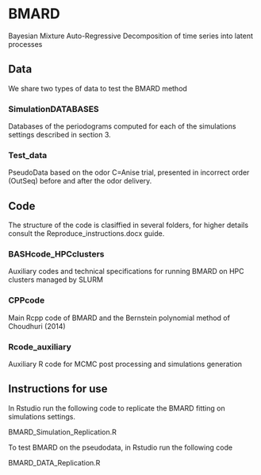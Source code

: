 # BMARD
Bayesian Mixture Auto-Regressive Decomposition of time series into latent processes

## Data

We share two types of data to test the BMARD method

### SimulationDATABASES
Databases of the periodograms computed for each of the simulations settings described in section 3.

### Test_data 
PseudoData based on the odor C=Anise trial, presented in incorrect order (OutSeq) before and after the odor delivery.

## Code

The structure of the code is clasiffied in several folders, for higher details consult the Reproduce_instructions.docx guide.

### BASHcode_HPCclusters
Auxiliary codes and technical specifications for running BMARD on HPC clusters managed by SLURM

### CPPcode
Main Rcpp code of BMARD and the Bernstein polynomial method of Choudhuri (2014)

### Rcode_auxiliary
Auxiliary R code for MCMC post processing and simulations generation


## Instructions for use

In Rstudio run the following code to replicate the BMARD fitting on simulations settings. 

BMARD_Simulation_Replication.R

To test BMARD on the pseudodata, in Rstudio run the following code

BMARD_DATA_Replication.R
